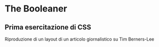 # The Booleaner
## Prima esercitazione di CSS

Riproduzione di un layout di un articolo giornalistico su Tim Berners-Lee